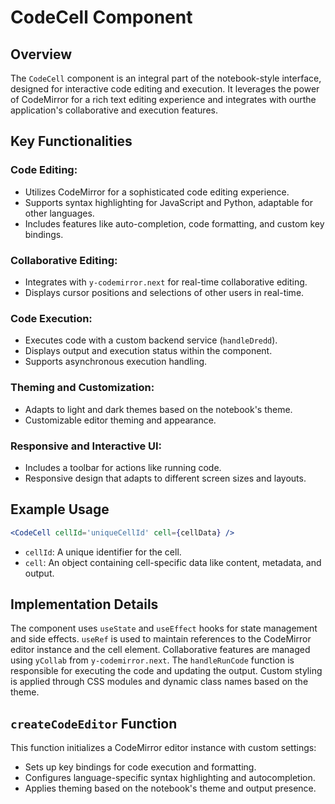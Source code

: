 # CodeCell Component

## Overview

The `CodeCell` component is an integral part of the notebook-style interface, designed for interactive code editing and execution. It leverages the power of CodeMirror for a rich text editing experience and integrates with ourthe application's collaborative and execution features.

## Key Functionalities

### Code Editing:

- Utilizes CodeMirror for a sophisticated code editing experience.
- Supports syntax highlighting for JavaScript and Python, adaptable for other languages.
- Includes features like auto-completion, code formatting, and custom key bindings.

### Collaborative Editing:

- Integrates with `y-codemirror.next` for real-time collaborative editing.
- Displays cursor positions and selections of other users in real-time.

### Code Execution:

- Executes code with a custom backend service (`handleDredd`).
- Displays output and execution status within the component.
- Supports asynchronous execution handling.

### Theming and Customization:

- Adapts to light and dark themes based on the notebook's theme.
- Customizable editor theming and appearance.

### Responsive and Interactive UI:

- Includes a toolbar for actions like running code.
- Responsive design that adapts to different screen sizes and layouts.

## Example Usage

```jsx
<CodeCell cellId='uniqueCellId' cell={cellData} />
```

- `cellId`: A unique identifier for the cell.
- `cell`: An object containing cell-specific data like content, metadata, and output.

## Implementation Details

The component uses `useState` and `useEffect` hooks for state management and side effects. `useRef` is used to maintain references to the CodeMirror editor instance and the cell element. Collaborative features are managed using `yCollab` from `y-codemirror.next`. The `handleRunCode` function is responsible for executing the code and updating the output. Custom styling is applied through CSS modules and dynamic class names based on the theme.

## `createCodeEditor` Function

This function initializes a CodeMirror editor instance with custom settings:

- Sets up key bindings for code execution and formatting.
- Configures language-specific syntax highlighting and autocompletion.
- Applies theming based on the notebook's theme and output presence.
